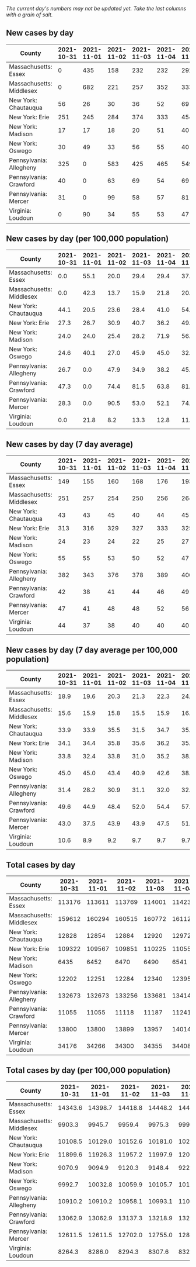 _The current day's numbers may not be updated yet. Take the last columns with a grain of salt._
## New cases by day

| County | 2021-10-31 | 2021-11-01 | 2021-11-02 | 2021-11-03 | 2021-11-04 | 2021-11-05 | 2021-11-06 |
| --- | --- | --- | --- | --- | --- | --- | --- |
| Massachusetts: Essex | 0 | 435 | 158 | 232 | 232 | 292 |  |
| Massachusetts: Middlesex | 0 | 682 | 221 | 257 | 352 | 333 |  |
| New York: Chautauqua | 56 | 26 | 30 | 36 | 52 | 69 |  |
| New York: Erie | 251 | 245 | 284 | 374 | 333 | 454 |  |
| New York: Madison | 17 | 17 | 18 | 20 | 51 | 40 |  |
| New York: Oswego | 30 | 49 | 33 | 56 | 55 | 40 |  |
| Pennsylvania: Allegheny | 325 | 0 | 583 | 425 | 465 | 549 |  |
| Pennsylvania: Crawford | 40 | 0 | 63 | 69 | 54 | 69 |  |
| Pennsylvania: Mercer | 31 | 0 | 99 | 58 | 57 | 81 |  |
| Virginia: Loudoun | 0 | 90 | 34 | 55 | 53 | 47 |  |

## New cases by day (per 100,000 population)

| County | 2021-10-31 | 2021-11-01 | 2021-11-02 | 2021-11-03 | 2021-11-04 | 2021-11-05 | 2021-11-06 |
| --- | --- | --- | --- | --- | --- | --- | --- |
| Massachusetts: Essex | 0.0 | 55.1 | 20.0 | 29.4 | 29.4 | 37.0 |  |
| Massachusetts: Middlesex | 0.0 | 42.3 | 13.7 | 15.9 | 21.8 | 20.7 |  |
| New York: Chautauqua | 44.1 | 20.5 | 23.6 | 28.4 | 41.0 | 54.4 |  |
| New York: Erie | 27.3 | 26.7 | 30.9 | 40.7 | 36.2 | 49.4 |  |
| New York: Madison | 24.0 | 24.0 | 25.4 | 28.2 | 71.9 | 56.4 |  |
| New York: Oswego | 24.6 | 40.1 | 27.0 | 45.9 | 45.0 | 32.8 |  |
| Pennsylvania: Allegheny | 26.7 | 0.0 | 47.9 | 34.9 | 38.2 | 45.1 |  |
| Pennsylvania: Crawford | 47.3 | 0.0 | 74.4 | 81.5 | 63.8 | 81.5 |  |
| Pennsylvania: Mercer | 28.3 | 0.0 | 90.5 | 53.0 | 52.1 | 74.0 |  |
| Virginia: Loudoun | 0.0 | 21.8 | 8.2 | 13.3 | 12.8 | 11.4 |  |

## New cases by day (7 day average)

| County | 2021-10-31 | 2021-11-01 | 2021-11-02 | 2021-11-03 | 2021-11-04 | 2021-11-05 | 2021-11-06 |
| --- | --- | --- | --- | --- | --- | --- | --- |
| Massachusetts: Essex | 149 | 155 | 160 | 168 | 176 | 193 |  |
| Massachusetts: Middlesex | 251 | 257 | 254 | 250 | 256 | 264 |  |
| New York: Chautauqua | 43 | 43 | 45 | 40 | 44 | 45 |  |
| New York: Erie | 313 | 316 | 329 | 327 | 333 | 325 |  |
| New York: Madison | 24 | 23 | 24 | 22 | 25 | 27 |  |
| New York: Oswego | 55 | 55 | 53 | 50 | 52 | 47 |  |
| Pennsylvania: Allegheny | 382 | 343 | 376 | 378 | 389 | 400 |  |
| Pennsylvania: Crawford | 42 | 38 | 41 | 44 | 46 | 49 |  |
| Pennsylvania: Mercer | 47 | 41 | 48 | 48 | 52 | 56 |  |
| Virginia: Loudoun | 44 | 37 | 38 | 40 | 40 | 40 |  |

## New cases by day (7 day average per 100,000 population)

| County | 2021-10-31 | 2021-11-01 | 2021-11-02 | 2021-11-03 | 2021-11-04 | 2021-11-05 | 2021-11-06 |
| --- | --- | --- | --- | --- | --- | --- | --- |
| Massachusetts: Essex | 18.9 | 19.6 | 20.3 | 21.3 | 22.3 | 24.5 |  |
| Massachusetts: Middlesex | 15.6 | 15.9 | 15.8 | 15.5 | 15.9 | 16.4 |  |
| New York: Chautauqua | 33.9 | 33.9 | 35.5 | 31.5 | 34.7 | 35.5 |  |
| New York: Erie | 34.1 | 34.4 | 35.8 | 35.6 | 36.2 | 35.4 |  |
| New York: Madison | 33.8 | 32.4 | 33.8 | 31.0 | 35.2 | 38.1 |  |
| New York: Oswego | 45.0 | 45.0 | 43.4 | 40.9 | 42.6 | 38.5 |  |
| Pennsylvania: Allegheny | 31.4 | 28.2 | 30.9 | 31.1 | 32.0 | 32.9 |  |
| Pennsylvania: Crawford | 49.6 | 44.9 | 48.4 | 52.0 | 54.4 | 57.9 |  |
| Pennsylvania: Mercer | 43.0 | 37.5 | 43.9 | 43.9 | 47.5 | 51.2 |  |
| Virginia: Loudoun | 10.6 | 8.9 | 9.2 | 9.7 | 9.7 | 9.7 |  |

## Total cases by day

| County | 2021-10-31 | 2021-11-01 | 2021-11-02 | 2021-11-03 | 2021-11-04 | 2021-11-05 | 2021-11-06 |
| --- | --- | --- | --- | --- | --- | --- | --- |
| Massachusetts: Essex | 113176 | 113611 | 113769 | 114001 | 114233 | 114525 |  |
| Massachusetts: Middlesex | 159612 | 160294 | 160515 | 160772 | 161124 | 161457 |  |
| New York: Chautauqua | 12828 | 12854 | 12884 | 12920 | 12972 | 13041 |  |
| New York: Erie | 109322 | 109567 | 109851 | 110225 | 110558 | 111012 |  |
| New York: Madison | 6435 | 6452 | 6470 | 6490 | 6541 | 6581 |  |
| New York: Oswego | 12202 | 12251 | 12284 | 12340 | 12395 | 12435 |  |
| Pennsylvania: Allegheny | 132673 | 132673 | 133256 | 133681 | 134146 | 134695 |  |
| Pennsylvania: Crawford | 11055 | 11055 | 11118 | 11187 | 11241 | 11310 |  |
| Pennsylvania: Mercer | 13800 | 13800 | 13899 | 13957 | 14014 | 14095 |  |
| Virginia: Loudoun | 34176 | 34266 | 34300 | 34355 | 34408 | 34455 |  |

## Total cases by day (per 100,000 population)

| County | 2021-10-31 | 2021-11-01 | 2021-11-02 | 2021-11-03 | 2021-11-04 | 2021-11-05 | 2021-11-06 |
| --- | --- | --- | --- | --- | --- | --- | --- |
| Massachusetts: Essex | 14343.6 | 14398.7 | 14418.8 | 14448.2 | 14477.6 | 14514.6 |  |
| Massachusetts: Middlesex | 9903.3 | 9945.7 | 9959.4 | 9975.3 | 9997.2 | 10017.8 |  |
| New York: Chautauqua | 10108.5 | 10129.0 | 10152.6 | 10181.0 | 10222.0 | 10276.4 |  |
| New York: Erie | 11899.6 | 11926.3 | 11957.2 | 11997.9 | 12034.2 | 12083.6 |  |
| New York: Madison | 9070.9 | 9094.9 | 9120.3 | 9148.4 | 9220.3 | 9276.7 |  |
| New York: Oswego | 9992.7 | 10032.8 | 10059.9 | 10105.7 | 10150.8 | 10183.5 |  |
| Pennsylvania: Allegheny | 10910.2 | 10910.2 | 10958.1 | 10993.1 | 11031.3 | 11076.5 |  |
| Pennsylvania: Crawford | 13062.9 | 13062.9 | 13137.3 | 13218.9 | 13282.7 | 13364.2 |  |
| Pennsylvania: Mercer | 12611.5 | 12611.5 | 12702.0 | 12755.0 | 12807.1 | 12881.1 |  |
| Virginia: Loudoun | 8264.3 | 8286.0 | 8294.3 | 8307.6 | 8320.4 | 8331.7 |  |
